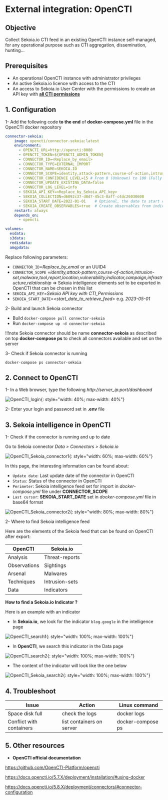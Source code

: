 # External integration: OpenCTI

## Objective

Collect Sekoia.io CTI feed in an existing OpenCTI instance self-managed, for any operational purpose such as CTI aggregation, dissemination, hunting...

## Prerequisites

- An operational OpenCTI instance with administrator privileges
- An active Sekoia.io licence with access to the CTI
- An access to Sekoia.io User Center with the permissions to create an API key with  [**all CTI permissions**](https://docs.sekoia.io/getting_started/Permissions/#cti-permissions)

## 1. Configuration

1- Add the following code **to the end** of **docker-compose.yml** file in the OpenCTI docker repository

```YAML
connector-sekoia:
    image: opencti/connector-sekoia:latest
    environment:
      - OPENCTI_URL=http://opencti:8080
      - OPENCTI_TOKEN=${OPENCTI_ADMIN_TOKEN}
      - CONNECTOR_ID=<Replace_by_email>
      - CONNECTOR_TYPE=EXTERNAL_IMPORT
      - CONNECTOR_NAME=SEKOIA.IO
      - CONNECTOR_SCOPE=identity,attack-pattern,course-of-action,intrusion-set,malware,tool,report,location,vulnerability,indicator,campaign,infrastructure,relationship
      - CONNECTOR_CONFIDENCE_LEVEL=15 # From 0 (Unknown) to 100 (Fully trusted)
      - CONNECTOR_UPDATE_EXISTING_DATA=false
      - CONNECTOR_LOG_LEVEL=info
      - SEKOIA_API_KEY=<Replace_by_Sekoia_API_key>
      - SEKOIA_COLLECTION=d6092c37-d8d7-45c3-8aff-c4dc26030608
      - SEKOIA_START_DATE=2022-01-01    # Optional, the date to start consuming data from. Maybe in the formats YYYY-MM-DD or YYYY-MM-DDT00:00:00
      - SEKOIA_CREATE_OBSERVABLES=true  # Create observables from indicators
    restart: always
    depends_on:
      - opencti

volumes:
  esdata:
  s3data:
  redisdata:
  amqpdata:
```

Replace following parameters:

- `CONNECTOR_ID`=_Replace_by_email_ or an UUID4
- `CONNECTOR_SCOPE` =_identity,attack-pattern,course-of-action,intrusion-set,malware,tool,report,location,vulnerability,indicator,campaign,infrastructure,relationship_ => Sekoia intelligence elements set to be exported in OpenCTI that can be chosen in this list
- `SEKOIA_API_KEY`=_Sekoia API key with CTI_Permissions_
- `SEKOIA_START_DATE`=_<start_date_to_retrieve_feed>_ e.g. _2023-05-01_

2- Build and launch Sekoia connector

- Build    `docker-compose pull connector-sekoia`
- Run      `docker-compose up -d connector-sekoia`

!!!note
    Sekoia connector should be name **connector-sekoia** as described on top
    **docker-compose ps**   to check all connectors available and set on the server

3- Check if Sekoia connector is running

`docker-compose ps connector-sekoia`

## 2. Connect to OpenCTI

1-  In a Web browser, type the following _http://server_ip:port/dashboard_

![OpenCTI_login](/assets/intelligence_center/opencti_1.png){: style="width: 40%; max-width: 40%"}

2- Enter your login and password set in **.env** file

## 3. Sekoia intelligence in OpenCTI

1- Check if the connector is running and up to date

Go to Sekoia connector    _Data > Connectors > Sekoia.io_

![OpenCTI_Sekoia_connector1](/assets/intelligence_center/opencti_2.png){: style="width: 60%; max-width: 60%"}

In this page, the interesting information can be found about:

- `Update date`:  Last update date of the connector in OpenCTI
- `Status`:   Status of the connector in OpenCTI
- `Perimeter`:    Sekoia intelligence feed set for import in _docker-compose.yml_ file under **CONNECTOR_SCOPE**
- `Last cursor`:  **SEKOIA_START_DATE** set in _docker-compose.yml_ file in base64 format

![OpenCTI_Sekoia_connector2](/assets/intelligence_center/opencti_3.png){: style="width: 80%; max-width: 80%"}

2- Where to find Sekoia intelligence feed

Here are the elements of the Sekoia feed that can be found on OpenCTI after export:

|OpenCTI|Sekoia.io|
|--|--|
|Analysis|Threat-reports|
|Observations|Sightings|
|Arsenal|Malwares|
|Techniques|Intrusion-sets|
|Data|Indicators|

**How to find a Sekoia.io Indicator ?**

Here is an example with an indicator

- In **Sekoia.io**, we look for the indicator `blog.google` in the intelligence page

![OpenCTI_search1](/assets/intelligence_center/opencti_indicator_search1.png){: style="width: 100%; max-width: 100%"}

- In **OpenCTI**, we search this indicator in the Data page

![OpenCTI_search2](/assets/intelligence_center/opencti_indicator_search2.png){: style="width: 100%; max-width: 100%"}

- The content of the indicator will look like the one below

![OpenCTI_Sekoia_search2](/assets/intelligence_center/sekoia_indicator.png){: style="width: 100%; max-width: 100%"}

## 4. Troubleshoot

|Issue|Action|Linux command|
|--|--|--|
|Space disk full|check the logs|docker logs <container-id>|
|Conflict with containers|list containers on server|docker-compose ps|

## 5. Other resources

- **OpenCTI official documentation**

https://github.com/OpenCTI-Platform/opencti

https://docs.opencti.io/5.7.X/deployment/installation/#using-docker

https://docs.opencti.io/5.8.X/deployment/connectors/#connector-configuration
